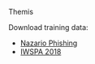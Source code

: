 Themis

Download training data:

* [Nazario Phishing](https://monkey.org/~jose/phishing/phishing3.mbox)
* [IWSPA 2018](https://github.com/BarathiGanesh-HB/IWSPA-AP/blob/master/data/Dataset_Full_Header_Training.zip)
